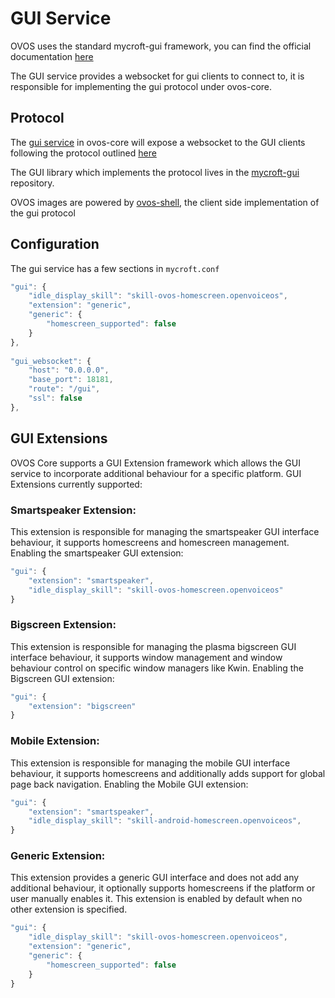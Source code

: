 # GUI Service

OVOS uses the standard mycroft-gui framework, you can find the official
documentation [here](https://mycroft-ai.gitbook.io/docs/skill-development/displaying-information/mycroft-gui)

The GUI service provides a websocket for gui clients to connect to, it is responsible for implementing the gui protocol
under ovos-core.

## Protocol

The [gui service](https://github.com/OpenVoiceOS/ovos-core/tree/dev/mycroft/gui) in ovos-core will expose a websocket to
the GUI clients following the protocol
outlined [here](https://github.com/MycroftAI/mycroft-gui/blob/master/transportProtocol.md)

The GUI library which implements the protocol lives in the [mycroft-gui](https://github.com/MycroftAI/mycroft-gui)
repository.

OVOS images are powered by [ovos-shell](https://openvoiceos.github.io/community-docs/shell/), the client side
implementation of the gui protocol

## Configuration

The gui service has a few sections in `mycroft.conf`

```javascript
"gui": {
    "idle_display_skill": "skill-ovos-homescreen.openvoiceos",
    "extension": "generic",
    "generic": {
        "homescreen_supported": false
    }
},
  
"gui_websocket": {
    "host": "0.0.0.0",
    "base_port": 18181,
    "route": "/gui",
    "ssl": false
},
```

## GUI Extensions

OVOS Core supports a GUI Extension framework which allows the GUI service to incorporate additional behaviour for a
specific platform. GUI Extensions currently supported:

### Smartspeaker Extension:

This extension is responsible for managing the smartspeaker GUI interface behaviour, it supports homescreens and
homescreen management. Enabling the smartspeaker GUI extension:

```javascript
"gui": {
    "extension": "smartspeaker",
    "idle_display_skill": "skill-ovos-homescreen.openvoiceos"
}
```

### Bigscreen Extension:

This extension is responsible for managing the plasma bigscreen GUI interface behaviour, it supports window management
and window behaviour control on specific window managers like Kwin. Enabling the Bigscreen GUI extension:

```javascript
"gui": {
    "extension": "bigscreen"
}
```

### Mobile Extension:

This extension is responsible for managing the mobile GUI interface behaviour, it supports homescreens and additionally
adds support for global page back navigation. Enabling the Mobile GUI extension:

```javascript
"gui": {
    "extension": "smartspeaker",
    "idle_display_skill": "skill-android-homescreen.openvoiceos",
}
```

### Generic Extension:

This extension provides a generic GUI interface and does not add any additional behaviour,
it optionally supports homescreens if the platform or user manually enables it.
This extension is enabled by default when no other extension is specified.

```javascript
"gui": {
    "idle_display_skill": "skill-ovos-homescreen.openvoiceos",
    "extension": "generic",
    "generic": {
        "homescreen_supported": false
    }
}
```
